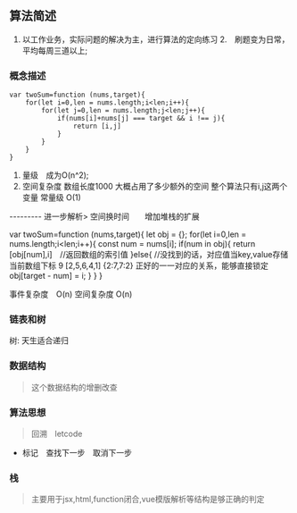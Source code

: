 ## 算法简述
1. 以工作业务，实际问题的解决为主，进行算法的定向练习
2.　刷题变为日常，平均每周三道以上;


### 概念描述
    var twoSum=function (nums,target){
        for(let i=0,len = nums.length;i<len;i++){
            for(let j=0,len = nums.length;j<len;j++){
                if(nums[i]+nums[j] === target && i !== j){
                    return [i,j]
                }
            }
        }
    }

1. 量级　成为O(n^2);
2. 空间复杂度  数组长度1000  大概占用了多少额外的空间 整个算法只有i,j这两个变量 常量级 O(1)

--------- 进一步解析>  空间换时间　　增加堆栈的扩展

var twoSum=function (nums,target){
    let obj = {};
    for(let i=0,len = nums.length;i<len;i++){
       const num = nums[i];
       if(num in obj){
         return [obj[num],i]　//返回数组的索引值
       }else{
        //没找到的话，对应值当key,value存储当前数组下标  9 [2,5,6,4,1]  {2:7,7:2}  正好的一一对应的关系，能够直接锁定
         obj[target - num] = i;
       }
    }
}
        
事件复杂度　O(n)    空间复杂度 O(n)


### 链表和树

树: 天生适合递归

### 数据结构
> 这个数据结构的增删改查

### 算法思想
> 回溯　letcode
+ 标记　查找下一步　取消下一步
 
### 栈
> 主要用于jsx,html,function闭合,vue模版解析等结构是够正确的判定
